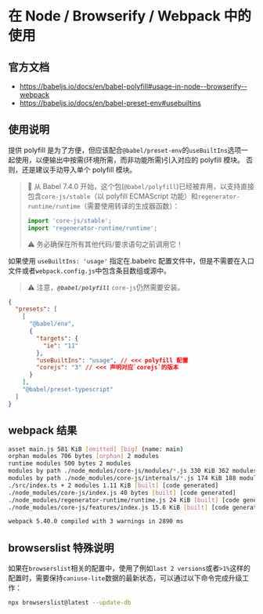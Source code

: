 # 在 Node / Browserify / Webpack 中的使用

## 官方文档

- https://babeljs.io/docs/en/babel-polyfill#usage-in-node--browserify--webpack
- https://babeljs.io/docs/en/babel-preset-env#usebuiltins

## 使用说明

提供 polyfill 是为了方便，但应该配合`@babel/preset-env`的`useBuiltIns`选项一起使用，以便输出中按需(环境所需，而非功能所需)引入对应的 polyfill 模块。
否则，还是建议手动导入单个 polyfill 模块。

> 🚨 从 Babel 7.4.0 开始，这个包(`@babel/polyfill`)已经被弃用，以支持直接包含`core-js/stable`（以 polyfill ECMAScript 功能）和`regenerator-runtime/runtime`（需要使用转译的生成器函数）：
>
> ```javascript
> import 'core-js/stable';
> import 'regenerator-runtime/runtime';
> ```
>
> ⚠ 务必确保在所有其他代码/要求语句之前调用它！

如果使用 `useBuiltIns: 'usage'` 指定在.babelrc 配置文件中，但是不需要在入口文件或者`webpack.config.js`中包含条目数组或源中。

> ⚠ 注意，**_`@babel/polyfill`_** `core-js`仍然需要安装。

```json
{
  "presets": [
    [
      "@babel/env",
      {
        "targets": {
          "ie": "11"
        },
        "useBuiltIns": "usage", // <<< polyfill 配置
        "corejs": "3" // <<< 声明对应`corejs`的版本
      }
    ],
    "@babel/preset-typescript"
  ]
}
```

## webpack 结果

```bash
asset main.js 581 KiB [emitted] [big] (name: main)
orphan modules 706 bytes [orphan] 2 modules
runtime modules 500 bytes 2 modules
modules by path ./node_modules/core-js/modules/*.js 330 KiB 362 modules
modules by path ./node_modules/core-js/internals/*.js 174 KiB 188 modules
./src/index.ts + 2 modules 1.11 KiB [built] [code generated]
./node_modules/core-js/index.js 40 bytes [built] [code generated]
./node_modules/regenerator-runtime/runtime.js 24 KiB [built] [code generated]
./node_modules/core-js/features/index.js 15.6 KiB [built] [code generated]

webpack 5.40.0 compiled with 3 warnings in 2890 ms
```

## browserslist 特殊说明

如果在`browserslist`相关的配置中，使用了例如`last 2 versions`或者`>1%`这样的配置时，需要保持`caniuse-lite`数据的最新状态，可以通过以下命令完成升级工作：

```bash
npx browserslist@latest --update-db
```
